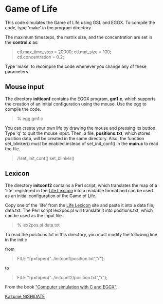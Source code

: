
# Game of Life

This code simulates the Game of Life using GSL and EGGX. To compile the code, type 'make' in the program directory.

The maximum timesteps, the matrix size, and the concentration are set in the **control.c** as: 

> ctl.max_time_step = 20000;
> ctl.mat_size = 100;        
> ctl.concentration = 0.2;  
> 
Type 'make' to recompile the code whenever you change any of these parameters.

## Mouse input

The directory **initiconf** contains the EGGX program, **gm1.c**, which supports the creation of an initial configuration using the mouse. Use the egg to compile the code.

> % egg gm1.c

You can create your own life by drawing the mouse and pressing its button. Type 'q' to quit the mouse input. Then, a file, **positions.txt**, which stores position data, will be created in the same directory. Also, the function set_blinker() must be enabled instead of set_init_conf() in the **main.c** to read the file.

> //set_init_cont()
> set_blinker()

## Lexicon

The directory **initconf2** contains a Perl script, which translates the map of a 'life' registered in the [Life Lexicon](http://www.radicaleye.com/lifepage/lexicon.html) into a readable format and can be used as an initial configuration of the Game of Life.

Copy one of the 'life' from the [Life Lexicon](http://www.radicaleye.com/lifepage/lexicon.html) site and paste it into a data file, data.txt. The Perl script lex2pos.pl will translate it into positions.txt, which can be used as the input file.

> % lex2pos.pl data.txt

To read the positions.txt in this directory, you must modify the following line in the init.c 

from

> FILE *fp=fopen("../initconf/position.txt","r");

to

> FILE *fp=fopen("../initconf2/position.txt","r");

From the book ["Computer simulation with C and EGGX"](http://web.cc.iwate-u.ac.jp/~nisidate/main.pdf).

[Kazume NISHIDATE](https://sites.google.com/site/nisidatelab/file-cabinet/the-team?authuser=0)

